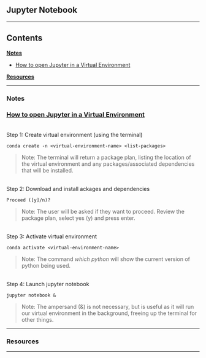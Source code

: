 ## **Jupyter Notebook**
___
## **Contents**

[**Notes**](#notes)
* [How to open Jupyter in a Virtual Environment](how-to-open-jupyter-in-a-virtual-environment)


[**Resources**](#resources)


___
### **Notes**

### [How to open Jupyter in a Virtual Environment][Jupyter Notebook Tutorial]

\
Step 1: Create virtual environment (using the terminal)

```terminal
conda create -n <virtual-environment-name> <list-packages>
```
>Note: The terminal will return a package plan, listing the location of the virtual environment and any packages/associated dependencies that will be installed.

\
Step 2: Download and install ackages and dependencies

```terminal
Proceed ([y]/n)?
```
>Note: The user will be asked if they want to proceed. Review the package plan, select yes (y) and press enter.

\
Step 3: Activate virtual environment

```terminal
conda activate <virtual-environment-name>
```
>Note: The command _which python_ will show the current version of python being used.

\
Step 4: Launch jupyter notebook

```terminal
jupyter notebook &
```

>Note: The ampersand (&) is not necessary, but is useful as it will run our virtual environment in the background, freeing up the terminal for other things. 
___
### **Resources**



___
[Jupyter Notebook Tutorial]: https://www.youtube.com/watch?v=DKiI6NfSIe8&t=175s


